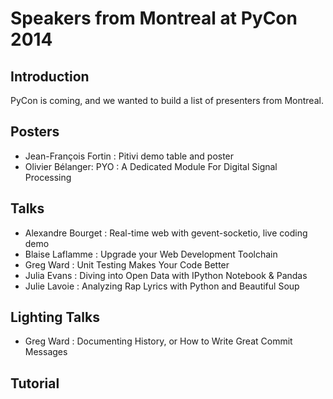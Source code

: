 Speakers from Montreal at PyCon 2014
====================================

Introduction
------------

PyCon is coming, and we wanted to build a list of presenters from Montreal.


## Posters

* Jean-François Fortin : Pitivi demo table and poster
* Olivier Bélanger: PYO : A Dedicated Module For Digital Signal Processing

## Talks

* Alexandre Bourget : Real-time web with gevent-socketio, live coding demo
* Blaise Laflamme : Upgrade your Web Development Toolchain
* Greg Ward : Unit Testing Makes Your Code Better
* Julia Evans : Diving into Open Data with IPython Notebook & Pandas
* Julie Lavoie : Analyzing Rap Lyrics with Python and Beautiful Soup

## Lighting Talks

* Greg Ward : Documenting History, or How to Write Great Commit Messages
## Tutorial
